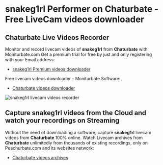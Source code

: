 # snakeg1rl Performer on Chaturbate - Free LiveCam videos downloader

## Chaturbate Live Videos Recorder

Monitor and record livecam videos of **snakeg1rl** from **Chaturbate** with Moniturbate.com
Get a premium trial for free by just and only registering with your Email address:
* [snakeg1rl Premium videos downloader](https://moniturbate.com/request-demo-licence-key.html)

Free livecam videos downloader - Moniturbate Software:
* [Chaturbate videos downloader](https://moniturbate.com/moniturbate-download-software.html)

![snakeg1rl livecam videos recorder](https://peachurnet.com/templates/moniturbate-software.png)


## Capture snakeg1rl videos from the Cloud and watch your recordings on Streaming

Without the need of downloading a software, capture **snakeg1rl** livecam videos from **Chaturbate** 100% online.
Watch Livecam archives from **Chaturbate** unlimitedly from thousands of existing recordings, only on Peachurbate.com and its websites network:
* [Chaturbate videos archives](https://peachurnet.com/)